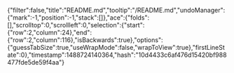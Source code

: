{"filter":false,"title":"README.md","tooltip":"/README.md","undoManager":{"mark":-1,"position":-1,"stack":[]},"ace":{"folds":[],"scrolltop":0,"scrollleft":0,"selection":{"start":{"row":2,"column":24},"end":{"row":2,"column":116},"isBackwards":true},"options":{"guessTabSize":true,"useWrapMode":false,"wrapToView":true},"firstLineState":0},"timestamp":1488724140364,"hash":"10d4433c6af476d15420bf988477fde5de59f4aa"}